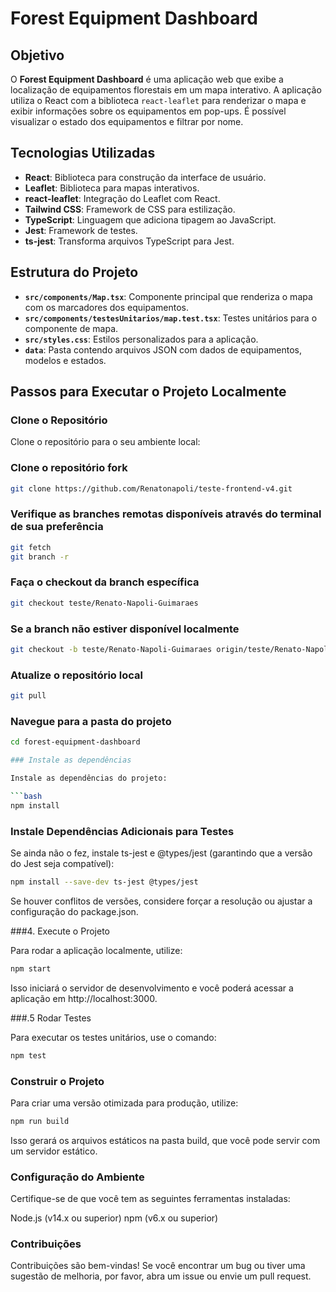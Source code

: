 # Forest Equipment Dashboard

## Objetivo

O **Forest Equipment Dashboard** é uma aplicação web que exibe a localização de equipamentos florestais em um mapa interativo. A aplicação utiliza o React com a biblioteca `react-leaflet` para renderizar o mapa e exibir informações sobre os equipamentos em pop-ups. É possível visualizar o estado dos equipamentos e filtrar por nome.

## Tecnologias Utilizadas

- **React**: Biblioteca para construção da interface de usuário.
- **Leaflet**: Biblioteca para mapas interativos.
- **react-leaflet**: Integração do Leaflet com React.
- **Tailwind CSS**: Framework de CSS para estilização.
- **TypeScript**: Linguagem que adiciona tipagem ao JavaScript.
- **Jest**: Framework de testes.
- **ts-jest**: Transforma arquivos TypeScript para Jest.

## Estrutura do Projeto

- **`src/components/Map.tsx`**: Componente principal que renderiza o mapa com os marcadores dos equipamentos.
- **`src/components/testesUnitarios/map.test.tsx`**: Testes unitários para o componente de mapa.
- **`src/styles.css`**: Estilos personalizados para a aplicação.
- **`data`**: Pasta contendo arquivos JSON com dados de equipamentos, modelos e estados.

## Passos para Executar o Projeto Localmente

### Clone o Repositório

Clone o repositório para o seu ambiente local:

### Clone o repositório fork

```bash
git clone https://github.com/Renatonapoli/teste-frontend-v4.git
```

### Verifique as branches remotas disponíveis através do terminal de sua preferência

```bash
git fetch
git branch -r
```

### Faça o checkout da branch específica

```bash
git checkout teste/Renato-Napoli-Guimaraes
```

### Se a branch não estiver disponível localmente

```bash
git checkout -b teste/Renato-Napoli-Guimaraes origin/teste/Renato-Napoli-Guimaraes
```
### Atualize o repositório local

```bash
git pull
```

### Navegue para a pasta do projeto

```bash
cd forest-equipment-dashboard

### Instale as dependências

Instale as dependências do projeto:

```bash
npm install
```

### Instale Dependências Adicionais para Testes

Se ainda não o fez, instale ts-jest e @types/jest (garantindo que a versão do Jest seja compatível):
```bash
npm install --save-dev ts-jest @types/jest
```
Se houver conflitos de versões, considere forçar a resolução ou ajustar a configuração do package.json.

###4. Execute o Projeto

Para rodar a aplicação localmente, utilize:
```bash
npm start
```
Isso iniciará o servidor de desenvolvimento e você poderá acessar a aplicação em http://localhost:3000.

###.5 Rodar Testes

Para executar os testes unitários, use o comando:
```bash
npm test
```
### Construir o Projeto

Para criar uma versão otimizada para produção, utilize:
```bash
npm run build
```
Isso gerará os arquivos estáticos na pasta build, que você pode servir com um servidor estático.

### Configuração do Ambiente

Certifique-se de que você tem as seguintes ferramentas instaladas:

Node.js (v14.x ou superior)
npm (v6.x ou superior)

### Contribuições

Contribuições são bem-vindas! Se você encontrar um bug ou tiver uma sugestão de melhoria, por favor, abra um issue ou envie um pull request.
